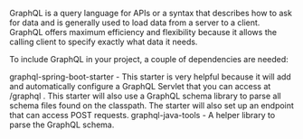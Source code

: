 GraphQL is a query language for APIs or a syntax that describes how to ask for data and is generally used to load data from a server to a client. GraphQL offers maximum efficiency and flexibility because it allows the calling client to specify exactly what data it needs.

To include GraphQL in your project, a couple of dependencies are needed:

graphql-spring-boot-starter - This starter is very helpful because it will add and automatically configure a GraphQL Servlet that you can access at /graphql . This starter will also use a GraphQL schema library to parse all schema files found on the classpath. The starter will also set up an endpoint that can access POST requests.
graphql-java-tools - A helper library to parse the GraphQL schema.
